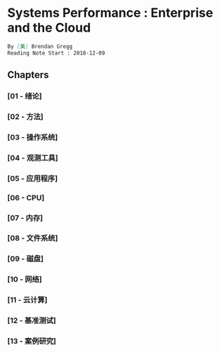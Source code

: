 # Systems Performance : Enterprise and the Cloud
```md
By [美] Brendan Gregg
Reading Note Start : 2018-12-09
```
## Chapters

### [01 - 绪论]
### [02 - 方法]
### [03 - 操作系统]
### [04 - 观测工具]
### [05 - 应用程序]
### [06 - CPU]
### [07 - 内存]
### [08 - 文件系统]
### [09 - 磁盘]
### [10 - 网络]
### [11 - 云计算]
### [12 - 基准测试]
### [13 - 案例研究]